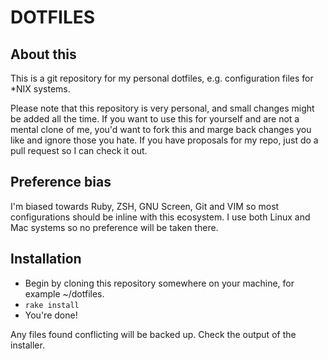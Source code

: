 DOTFILES
========

About this
----------
This is a git repository for my personal dotfiles, e.g. configuration files for *NIX systems.

Please note that this repository is very personal, and small changes might be added all the time. If you want to use this for yourself and are not a mental clone of me, you'd want to fork this and marge back changes you like and ignore those you hate. If you have proposals for my repo, just do a pull request so I can check it out.

Preference bias
---------------
I'm biased towards Ruby, ZSH, GNU Screen, Git and VIM so most configurations should be inline with this ecosystem. I use both Linux and Mac systems so no preference will be taken there.

Installation
------------
 * Begin by cloning this repository somewhere on your machine, for example ~/dotfiles.
 * `rake install`
 * You're done!

Any files found conflicting will be backed up. Check the output of the installer.

